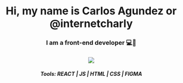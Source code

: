 <div align="center"> <h1 align="center"> Hi, my name is Carlos Agundez or @internetcharly </h1> </div>

<div align="center"> <h3 align="center"> I am a front-end developer 💻🥣 </h3> </div>

<div align="center"> <h3 align="center"><img src="https://www.lavoz.com.ar/resizer/9DvCUG7gefuQi8BuK1Vk2X0oAsA=/1023x323/smart/storage.googleapis.com/gweb-uniblog-publish-prod/original_images/Dino_non-birthday_version.gif"> </h3> </div>

<div align="center"> <h5 align="center">Tools: REACT | JS | HTML | CSS | FIGMA  </h5> </div>


